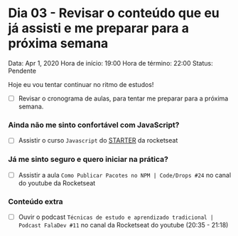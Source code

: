 # Dia 03 - Revisar o conteúdo que eu já assisti e me preparar para a próxima semana

Data: Apr 1, 2020
Hora de início: 19:00
Hora de término: 22:00
Status: Pendente

Hoje eu vou tentar continuar no ritmo de estudos!

- [ ]  Revisar o cronograma de aulas, para tentar me preparar para a próxima semana.

### Ainda não me sinto confortável com JavaScript?

- [ ]  Assistir o curso `Javascript` do [STARTER](https://rocketseat.com.br/starter) da rocketseat

### Já me sinto seguro e quero iniciar na prática?

- [ ]  Assistir a aula `Como Publicar Pacotes no NPM | Code/Drops #24` no canal do youtube da Rocketseat

### Conteúdo extra

- [ ]  Ouvir o podcast `Técnicas de estudo e aprendizado tradicional | Podcast FalaDev #11` no canal da Rocketseat do youtube (20:35 - 21:18)
